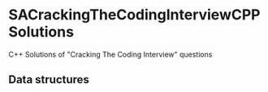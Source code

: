 # SACrackingTheCodingInterviewCPPSolutions
C++ Solutions of "Cracking The Coding Interview" questions

## Data structures


